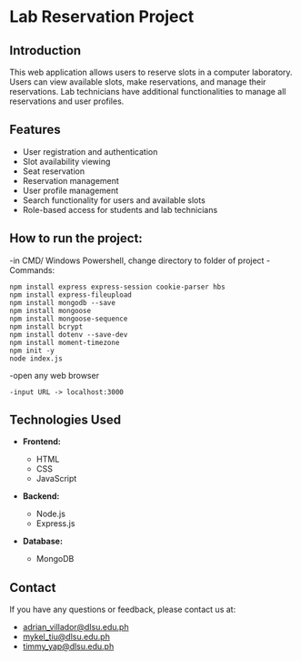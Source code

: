 
# Lab Reservation Project

## Introduction
This web application allows users to reserve slots in a computer laboratory. Users can view available slots, make reservations, and manage their reservations. Lab technicians have additional functionalities to manage all reservations and user profiles.

## Features
- User registration and authentication
- Slot availability viewing
- Seat reservation
- Reservation management
- User profile management
- Search functionality for users and available slots
- Role-based access for students and lab technicians

## How to run the project:
-in CMD/ Windows Powershell, change directory to folder of project
-Commands: 

	npm install express express-session cookie-parser hbs
	npm install express-fileupload
	npm install mongodb --save
	npm install mongoose
	npm install mongoose-sequence
	npm install bcrypt
	npm install dotenv --save-dev
 	npm install moment-timezone
	npm init -y
	node index.js

-open any web browser

	-input URL -> localhost:3000

## Technologies Used
- **Frontend:**
  - HTML
  - CSS
  - JavaScript

- **Backend:**
  - Node.js
  - Express.js

- **Database:**
  - MongoDB

## Contact
If you have any questions or feedback, please contact us at:
- adrian_villador@dlsu.edu.ph
- mykel_tiu@dlsu.edu.ph
- timmy_yap@dlsu.edu.ph
